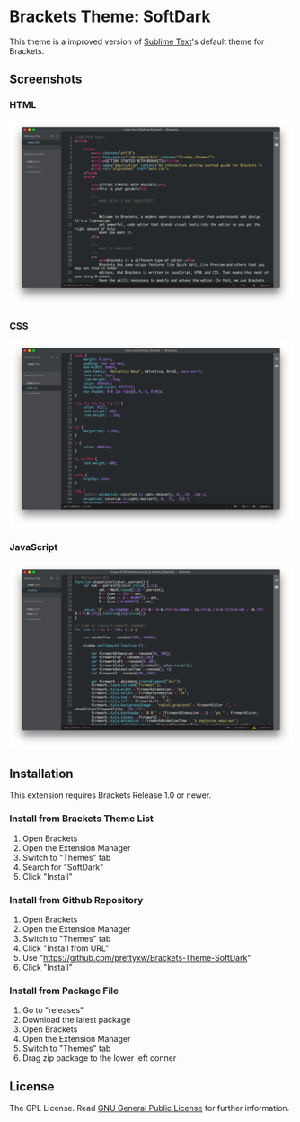 Brackets Theme: SoftDark
========================

This theme is a improved version of [Sublime Text](http://sublimetext.com/)'s default theme for Brackets.

Screenshots
-----------

### HTML
![HTML](Screenshots/html.png)

### CSS
![HTML](Screenshots/css.png)

### JavaScript
![HTML](Screenshots/js.png)

Installation
------------

This extension requires Brackets Release 1.0 or newer.

### Install from Brackets Theme List
1. Open Brackets
2. Open the Extension Manager
3. Switch to "Themes" tab
4. Search for "SoftDark"
5. Click "Install"

### Install from Github Repository
1. Open Brackets
2. Open the Extension Manager
3. Switch to "Themes" tab
4. Click "Install from URL"
5. Use "https://github.com/prettyxw/Brackets-Theme-SoftDark"
6. Click "Install"

### Install from Package File
1. Go to "releases"
2. Download the latest package
3. Open Brackets
4. Open the Extension Manager
5. Switch to "Themes" tab
6. Drag zip package to the lower left conner


License
-------

The GPL License. Read [GNU General Public License](http://www.gnu.org/licenses/gpl.html) for further information.